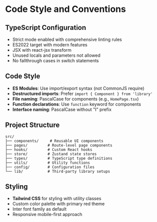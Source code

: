 # Code Style and Conventions

## TypeScript Configuration
- Strict mode enabled with comprehensive linting rules
- ES2022 target with modern features
- JSX with react-jsx transform
- Unused locals and parameters not allowed
- No fallthrough cases in switch statements

## Code Style
- **ES Modules**: Use import/export syntax (not CommonJS require)
- **Destructured imports**: Prefer `import { Component } from 'library'`
- **File naming**: PascalCase for components (e.g., `HomePage.tsx`)
- **Function declarations**: Use `function` keyword for components
- **Interface naming**: PascalCase without "I" prefix

## Project Structure
```
src/
├── components/     # Reusable UI components
├── pages/         # Route-level page components  
├── hooks/         # Custom React hooks
├── store/         # Zustand state stores
├── types/         # TypeScript type definitions
├── utils/         # Utility functions
├── config/        # Configuration files
└── lib/           # Third-party library setups
```

## Styling
- **Tailwind CSS** for styling with utility classes
- Custom color palette with primary red theme
- Inter font family as default
- Responsive mobile-first approach